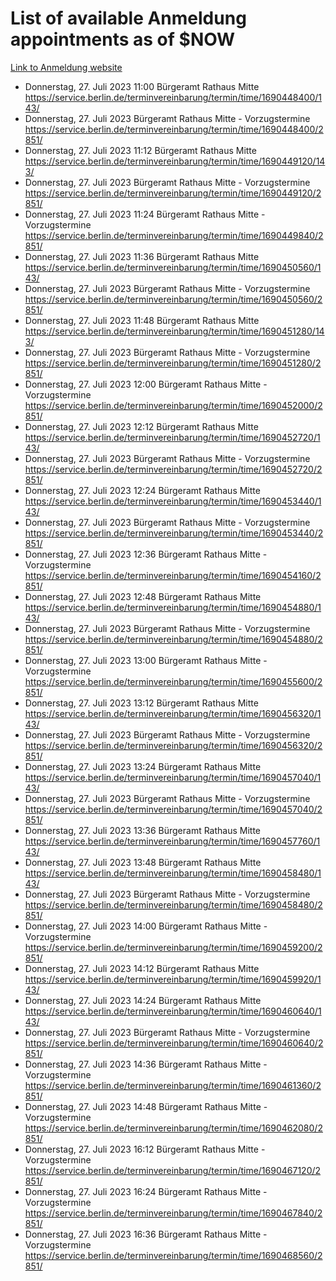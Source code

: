 # List of available Anmeldung appointments as of $NOW
[Link to Anmeldung website](https://service.berlin.de/terminvereinbarung/termin/tag.php?termin=1&anliegen[]=120686&dienstleisterlist=122210,122217,327316,122219,327312,122227,327314,122231,327346,122243,327348,122254,122252,329742,122260,329745,122262,329748,122271,327278,122273,327274,122277,327276,330436,122280,327294,122282,327290,122284,327292,122291,327270,122285,327266,122286,327264,122296,327268,150230,329760,122297,327286,122294,327284,122312,329763,122314,329775,122304,327330,122311,327334,122309,327332,317869,122281,327352,122279,329772,122283,122276,327324,122274,327326,122267,329766,122246,327318,122251,327320,122257,327322,122208,327298,122226,327300&herkunft=http%3A%2F%2Fservice.berlin.de%2Fdienstleistung%2F120686%2F)
- Donnerstag, 27. Juli 2023 11:00 Bürgeramt Rathaus Mitte https://service.berlin.de/terminvereinbarung/termin/time/1690448400/143/
- Donnerstag, 27. Juli 2023  Bürgeramt Rathaus Mitte - Vorzugstermine https://service.berlin.de/terminvereinbarung/termin/time/1690448400/2851/
- Donnerstag, 27. Juli 2023 11:12 Bürgeramt Rathaus Mitte https://service.berlin.de/terminvereinbarung/termin/time/1690449120/143/
- Donnerstag, 27. Juli 2023  Bürgeramt Rathaus Mitte - Vorzugstermine https://service.berlin.de/terminvereinbarung/termin/time/1690449120/2851/
- Donnerstag, 27. Juli 2023 11:24 Bürgeramt Rathaus Mitte - Vorzugstermine https://service.berlin.de/terminvereinbarung/termin/time/1690449840/2851/
- Donnerstag, 27. Juli 2023 11:36 Bürgeramt Rathaus Mitte https://service.berlin.de/terminvereinbarung/termin/time/1690450560/143/
- Donnerstag, 27. Juli 2023  Bürgeramt Rathaus Mitte - Vorzugstermine https://service.berlin.de/terminvereinbarung/termin/time/1690450560/2851/
- Donnerstag, 27. Juli 2023 11:48 Bürgeramt Rathaus Mitte https://service.berlin.de/terminvereinbarung/termin/time/1690451280/143/
- Donnerstag, 27. Juli 2023  Bürgeramt Rathaus Mitte - Vorzugstermine https://service.berlin.de/terminvereinbarung/termin/time/1690451280/2851/
- Donnerstag, 27. Juli 2023 12:00 Bürgeramt Rathaus Mitte - Vorzugstermine https://service.berlin.de/terminvereinbarung/termin/time/1690452000/2851/
- Donnerstag, 27. Juli 2023 12:12 Bürgeramt Rathaus Mitte https://service.berlin.de/terminvereinbarung/termin/time/1690452720/143/
- Donnerstag, 27. Juli 2023  Bürgeramt Rathaus Mitte - Vorzugstermine https://service.berlin.de/terminvereinbarung/termin/time/1690452720/2851/
- Donnerstag, 27. Juli 2023 12:24 Bürgeramt Rathaus Mitte https://service.berlin.de/terminvereinbarung/termin/time/1690453440/143/
- Donnerstag, 27. Juli 2023  Bürgeramt Rathaus Mitte - Vorzugstermine https://service.berlin.de/terminvereinbarung/termin/time/1690453440/2851/
- Donnerstag, 27. Juli 2023 12:36 Bürgeramt Rathaus Mitte - Vorzugstermine https://service.berlin.de/terminvereinbarung/termin/time/1690454160/2851/
- Donnerstag, 27. Juli 2023 12:48 Bürgeramt Rathaus Mitte https://service.berlin.de/terminvereinbarung/termin/time/1690454880/143/
- Donnerstag, 27. Juli 2023  Bürgeramt Rathaus Mitte - Vorzugstermine https://service.berlin.de/terminvereinbarung/termin/time/1690454880/2851/
- Donnerstag, 27. Juli 2023 13:00 Bürgeramt Rathaus Mitte - Vorzugstermine https://service.berlin.de/terminvereinbarung/termin/time/1690455600/2851/
- Donnerstag, 27. Juli 2023 13:12 Bürgeramt Rathaus Mitte https://service.berlin.de/terminvereinbarung/termin/time/1690456320/143/
- Donnerstag, 27. Juli 2023  Bürgeramt Rathaus Mitte - Vorzugstermine https://service.berlin.de/terminvereinbarung/termin/time/1690456320/2851/
- Donnerstag, 27. Juli 2023 13:24 Bürgeramt Rathaus Mitte https://service.berlin.de/terminvereinbarung/termin/time/1690457040/143/
- Donnerstag, 27. Juli 2023  Bürgeramt Rathaus Mitte - Vorzugstermine https://service.berlin.de/terminvereinbarung/termin/time/1690457040/2851/
- Donnerstag, 27. Juli 2023 13:36 Bürgeramt Rathaus Mitte https://service.berlin.de/terminvereinbarung/termin/time/1690457760/143/
- Donnerstag, 27. Juli 2023 13:48 Bürgeramt Rathaus Mitte https://service.berlin.de/terminvereinbarung/termin/time/1690458480/143/
- Donnerstag, 27. Juli 2023  Bürgeramt Rathaus Mitte - Vorzugstermine https://service.berlin.de/terminvereinbarung/termin/time/1690458480/2851/
- Donnerstag, 27. Juli 2023 14:00 Bürgeramt Rathaus Mitte - Vorzugstermine https://service.berlin.de/terminvereinbarung/termin/time/1690459200/2851/
- Donnerstag, 27. Juli 2023 14:12 Bürgeramt Rathaus Mitte https://service.berlin.de/terminvereinbarung/termin/time/1690459920/143/
- Donnerstag, 27. Juli 2023 14:24 Bürgeramt Rathaus Mitte https://service.berlin.de/terminvereinbarung/termin/time/1690460640/143/
- Donnerstag, 27. Juli 2023  Bürgeramt Rathaus Mitte - Vorzugstermine https://service.berlin.de/terminvereinbarung/termin/time/1690460640/2851/
- Donnerstag, 27. Juli 2023 14:36 Bürgeramt Rathaus Mitte - Vorzugstermine https://service.berlin.de/terminvereinbarung/termin/time/1690461360/2851/
- Donnerstag, 27. Juli 2023 14:48 Bürgeramt Rathaus Mitte - Vorzugstermine https://service.berlin.de/terminvereinbarung/termin/time/1690462080/2851/
- Donnerstag, 27. Juli 2023 16:12 Bürgeramt Rathaus Mitte - Vorzugstermine https://service.berlin.de/terminvereinbarung/termin/time/1690467120/2851/
- Donnerstag, 27. Juli 2023 16:24 Bürgeramt Rathaus Mitte - Vorzugstermine https://service.berlin.de/terminvereinbarung/termin/time/1690467840/2851/
- Donnerstag, 27. Juli 2023 16:36 Bürgeramt Rathaus Mitte - Vorzugstermine https://service.berlin.de/terminvereinbarung/termin/time/1690468560/2851/
